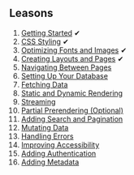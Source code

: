 ## Leasons
1. [Getting Started](https://nextjs.org/learn/dashboard-app/getting-started) ✔
2. [CSS Styling](https://nextjs.org/learn/dashboard-app/css-styling) ✔
3. [Optimizing Fonts and Images](https://nextjs.org/learn/dashboard-app/optimizing-fonts-images) ✔
4. [Creating Layouts and Pages](https://nextjs.org/learn/dashboard-app/creating-layouts-and-pages) ✔
5. [Navigating Between Pages](https://nextjs.org/learn/dashboard-app/navigating-between-pages)
6. [Setting Up Your Database](https://nextjs.org/learn/dashboard-app/setting-up-your-database)
7. [Fetching Data](https://nextjs.org/learn/dashboard-app/fetching-data)
8. [Static and Dynamic Rendering](https://nextjs.org/learn/dashboard-app/static-and-dynamic-rendering)
9. [Streaming](https://nextjs.org/learn/dashboard-app/streaming)
10. [Partial Prerendering (Optional)](https://nextjs.org/learn/dashboard-app/partial-prerendering)
11. [Adding Search and Pagination](https://nextjs.org/learn/dashboard-app/adding-search-and-pagination)
12. [Mutating Data](https://nextjs.org/learn/dashboard-app/mutating-data)
13. [Handling Errors](https://nextjs.org/learn/dashboard-app/error-handling)
14. [Improving Accessibility](https://nextjs.org/learn/dashboard-app/improving-accessibility)
15. [Adding Authentication](https://nextjs.org/learn/dashboard-app/adding-authentication)
16. [Adding Metadata](https://nextjs.org/learn/dashboard-app/adding-metadata)